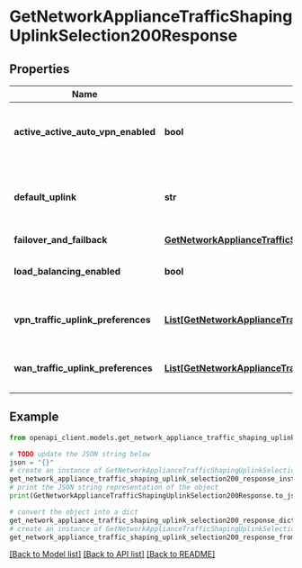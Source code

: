 # GetNetworkApplianceTrafficShapingUplinkSelection200Response


## Properties

Name | Type | Description | Notes
------------ | ------------- | ------------- | -------------
**active_active_auto_vpn_enabled** | **bool** | Whether active-active AutoVPN is enabled | [optional] 
**default_uplink** | **str** | The default uplink. Must be one of: &#39;wan1&#39; or &#39;wan2&#39; | [optional] 
**failover_and_failback** | [**GetNetworkApplianceTrafficShapingUplinkSelection200ResponseFailoverAndFailback**](GetNetworkApplianceTrafficShapingUplinkSelection200ResponseFailoverAndFailback.md) |  | [optional] 
**load_balancing_enabled** | **bool** | Whether load balancing is enabled | [optional] 
**vpn_traffic_uplink_preferences** | [**List[GetNetworkApplianceTrafficShapingUplinkSelection200ResponseVpnTrafficUplinkPreferencesInner]**](GetNetworkApplianceTrafficShapingUplinkSelection200ResponseVpnTrafficUplinkPreferencesInner.md) | Uplink preference rules for VPN traffic | [optional] 
**wan_traffic_uplink_preferences** | [**List[GetNetworkApplianceTrafficShapingUplinkSelection200ResponseWanTrafficUplinkPreferencesInner]**](GetNetworkApplianceTrafficShapingUplinkSelection200ResponseWanTrafficUplinkPreferencesInner.md) | Uplink preference rules for WAN traffic | [optional] 

## Example

```python
from openapi_client.models.get_network_appliance_traffic_shaping_uplink_selection200_response import GetNetworkApplianceTrafficShapingUplinkSelection200Response

# TODO update the JSON string below
json = "{}"
# create an instance of GetNetworkApplianceTrafficShapingUplinkSelection200Response from a JSON string
get_network_appliance_traffic_shaping_uplink_selection200_response_instance = GetNetworkApplianceTrafficShapingUplinkSelection200Response.from_json(json)
# print the JSON string representation of the object
print(GetNetworkApplianceTrafficShapingUplinkSelection200Response.to_json())

# convert the object into a dict
get_network_appliance_traffic_shaping_uplink_selection200_response_dict = get_network_appliance_traffic_shaping_uplink_selection200_response_instance.to_dict()
# create an instance of GetNetworkApplianceTrafficShapingUplinkSelection200Response from a dict
get_network_appliance_traffic_shaping_uplink_selection200_response_from_dict = GetNetworkApplianceTrafficShapingUplinkSelection200Response.from_dict(get_network_appliance_traffic_shaping_uplink_selection200_response_dict)
```
[[Back to Model list]](../README.md#documentation-for-models) [[Back to API list]](../README.md#documentation-for-api-endpoints) [[Back to README]](../README.md)


